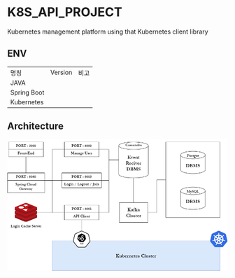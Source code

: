 # K8S_API_PROJECT
Kubernetes management platform using that Kubernetes client library

## ENV
||||
|--|--|--|
|명칭|Version|비고|
|JAVA|||
|Spring Boot|||
|Kubernetes|||

## Architecture

![K8S_Mangement_Platform][K8S_Mangement_Platform]

[K8S_Mangement_Platform]:./images/K8S_Mangement_Platform.png